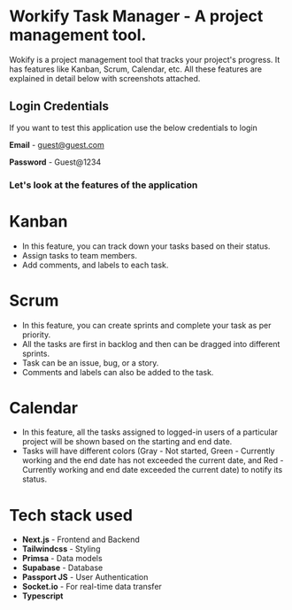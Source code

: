 # Workify Task Manager - A project management tool.

Wokify is a project management tool that tracks your project's progress. It has features like Kanban, Scrum, Calendar, etc. All these features are explained in detail below with screenshots attached.

## Login Credentials
If you want to test this application use the below credentials to login

**Email** - guest@guest.com


**Password** - Guest@1234

### Let's look at the features of the application

# Kanban

- In this feature, you can track down your tasks based on their status.
- Assign tasks to team members.
- Add comments, and labels to each task.

# Scrum

- In this feature, you can create sprints and complete your task as per priority.
- All the tasks are first in backlog and then can be dragged into different sprints.
- Task can be an issue, bug, or a story.
- Comments and labels can also be added to the task.

# Calendar

- In this feature, all the tasks assigned to logged-in users of a particular project will be shown based on the starting and end date.
- Tasks will have different colors (Gray - Not started, Green - Currently working and the end date has not exceeded the current date, and Red - Currently working and end date exceeded the current date) to notify its status.


# Tech stack used
- **Next.js** - Frontend and Backend
- **Tailwindcss** - Styling
- **Primsa** - Data models
- **Supabase** - Database
- **Passport JS** - User Authentication
- **Socket.io** - For real-time data transfer
- **Typescript**
